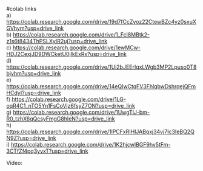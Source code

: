 #colab links <br>
a) https://colab.research.google.com/drive/19d7fCcZyoz22CtewBZc4yz0sxuXGVhym?usp=drive_link <br>
b) https://colab.research.google.com/drive/1_Fcl8MBtk2-z1s6t8434ThPSLXyIR2uj?usp=drive_link <br>
c) https://colab.research.google.com/drive/1ewMCw-HDJ2CexjJD9DWCketU0jIkExRx?usp=drive_link <br>
d) https://colab.research.google.com/drive/1Ui2bJEErIqxLWgb3MP2Lpuso0T8bjvhm?usp=drive_link <br>
e) https://colab.research.google.com/drive/14eQIwCtqFV3FhlqbwDshrqejQFmHCdyI?usp=drive_link <br>
f) https://colab.research.google.com/drive/1LG-oqR4C1_nTO5Yn1FsCoVjz6fsyZ7ON?usp=drive_link <br>
g) https://colab.research.google.com/drive/1UwgTlJ-bm-R0_tzhX6qQcsyFmgG8hIeN?usp=drive_link <br>
h) https://colab.research.google.com/drive/1lPCFxRIHlJABqxj34vj7Ic3IeBQ2QN9Z?usp=drive_link <br>
i) https://colab.research.google.com/drive/1K2hjcwlBGF9hv5tFm-3CTfZf4pq3yvxT?usp=drive_link <br>

Video: 
